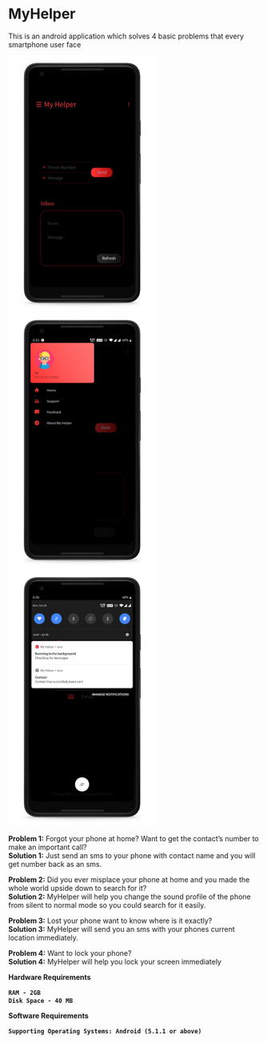 # MyHelper
This is an android application which solves 4 basic problems that every smartphone user face

<img src='screenshots/Screenshot-1.png' width='295'><img src='screenshots/Screenshot-2.png' width='295'><img src='screenshots/Screenshot-3.png' width='295'>

<b>Problem 1:</b> Forgot your phone at home? Want to get the contact’s number to make an important call?<br>
<b>Solution 1:</b> Just send an sms to your phone with contact name and you will get number back as an sms.<br>

<b>Problem 2:</b> Did you ever misplace your phone at home and you made the whole world upside down to search for it? <br>
<b>Solution 2:</b> MyHelper will help you change the sound profile of the phone from silent to normal mode so you could search for it easily.<br>

<b>Problem 3:</b> Lost your phone want to know where is it exactly?<br>
<b>Solution 3:</b> MyHelper will send you an sms with your phones current location immediately.<br>

<b>Problem 4:</b> Want to lock your phone?<br>
<b>Solution 4:</b> MyHelper will help you lock your screen immediately

<b>Hardware Requirements<b>
```
RAM - 2GB
Disk Space - 40 MB
```
<b>Software Requirements<b>
```
Supporting Operating Systems: Android (5.1.1 or above)
```
